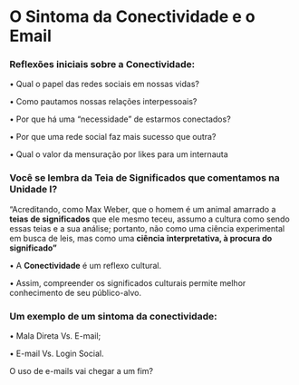 # O Sintoma da Conectividade e o Email

### Reflexões iniciais sobre a Conectividade:

• Qual o papel das redes sociais em nossas
vidas?

• Como pautamos nossas relações interpessoais?

• Por que há uma “necessidade” de estarmos
conectados?

• Por que uma rede social faz mais sucesso que
outra?

• Qual o valor da mensuração por likes para um
internauta

### Você se lembra da Teia de Significados que comentamos na Unidade I?

“Acreditando, como Max Weber, que o
homem é um animal amarrado a **teias**
**de significados** que ele mesmo teceu,
assumo a cultura como sendo essas
teias e a sua análise; portanto, não
como uma ciência experimental em
busca de leis, mas como uma **ciência**
**interpretativa, à procura do significado”**

• A **Conectividade** é um reflexo cultural.

• Assim, compreender os significados culturais
permite melhor conhecimento de seu público-alvo.

### Um exemplo de um sintoma da conectividade:

• Mala Direta Vs. E-mail;

• E-mail Vs. Login Social.

O uso de e-mails vai chegar a um fim?